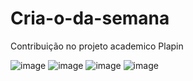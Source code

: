 # Cria-o-da-semana
Contribuição no projeto academico Plapin

![image](https://github.com/user-attachments/assets/bc433850-33b4-436c-84a8-9fb19b567510)
![image](https://github.com/user-attachments/assets/9fc94e56-80ae-42dd-92aa-66e013c53a83)
![image](https://github.com/user-attachments/assets/737f03c9-565a-49d3-bc62-1397d24fb81f)
![image](https://github.com/user-attachments/assets/e9595209-774d-41dc-aa22-7bd899cc75b9)

